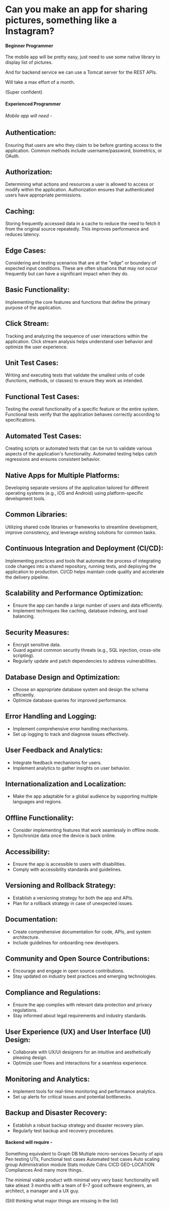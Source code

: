 <h1>Can you make an app for sharing pictures, something like a Instagram?</h1>

<h4>Beginner Programmer</h4>

The mobile app will be pretty easy, just need to use some native library to display list of pictures.

And for backend service we can use a Tomcat server for the REST APIs.

Will take a max effort of a month.

(Super confident)

<h4>Experienced Programmer</h4>

<h6>Mobile app will need -</h6>

<h2>Authentication:</h2>
<p>Ensuring that users are who they claim to be before granting access to the application. Common methods include username/password, biometrics, or OAuth.</p>

<h2>Authorization:</h2>
<p>Determining what actions and resources a user is allowed to access or modify within the application. Authorization ensures that authenticated users have appropriate permissions.</p>

<h2>Caching:</h2>
<p>Storing frequently accessed data in a cache to reduce the need to fetch it from the original source repeatedly. This improves performance and reduces latency.</p>

<h2>Edge Cases:</h2>
<p>Considering and testing scenarios that are at the "edge" or boundary of expected input conditions. These are often situations that may not occur frequently but can have a significant impact when they do.</p>

<h2>Basic Functionality:</h2>
<p>Implementing the core features and functions that define the primary purpose of the application.</p>

<h2>Click Stream:</h2>
<p>Tracking and analyzing the sequence of user interactions within the application. Click stream analysis helps understand user behavior and optimize the user experience.</p>

<h2>Unit Test Cases:</h2>
<p>Writing and executing tests that validate the smallest units of code (functions, methods, or classes) to ensure they work as intended.</p>

<h2>Functional Test Cases:</h2>
<p>Testing the overall functionality of a specific feature or the entire system. Functional tests verify that the application behaves correctly according to specifications.</p>

<h2>Automated Test Cases:</h2>
<p>Creating scripts or automated tests that can be run to validate various aspects of the application's functionality. Automated testing helps catch regressions and ensures consistent behavior.</p>

<h2>Native Apps for Multiple Platforms:</h2>
<p>Developing separate versions of the application tailored for different operating systems (e.g., iOS and Android) using platform-specific development tools.</p>

<h2>Common Libraries:</h2>
<p>Utilizing shared code libraries or frameworks to streamline development, improve consistency, and leverage existing solutions for common tasks.</p>

<h2>Continuous Integration and Deployment (CI/CD):</h2>
<p>Implementing practices and tools that automate the process of integrating code changes into a shared repository, running tests, and deploying the application to production. CI/CD helps maintain code quality and accelerate the delivery pipeline.</p>

<h2>Scalability and Performance Optimization:</h2>
<ul>
  <li>Ensure the app can handle a large number of users and data efficiently.</li>
  <li>Implement techniques like caching, database indexing, and load balancing.</li>
</ul>

<h2>Security Measures:</h2>
<ul>
  <li>Encrypt sensitive data.</li>
  <li>Guard against common security threats (e.g., SQL injection, cross-site scripting).</li>
  <li>Regularly update and patch dependencies to address vulnerabilities.</li>
</ul>

<h2>Database Design and Optimization:</h2>
<ul>
  <li>Choose an appropriate database system and design the schema efficiently.</li>
  <li>Optimize database queries for improved performance.</li>
</ul>

<h2>Error Handling and Logging:</h2>
<ul>
  <li>Implement comprehensive error handling mechanisms.</li>
  <li>Set up logging to track and diagnose issues effectively.</li>
</ul>

<h2>User Feedback and Analytics:</h2>
<ul>
  <li>Integrate feedback mechanisms for users.</li>
  <li>Implement analytics to gather insights on user behavior.</li>
</ul>

<h2>Internationalization and Localization:</h2>
<ul>
  <li>Make the app adaptable for a global audience by supporting multiple languages and regions.</li>
</ul>

<h2>Offline Functionality:</h2>
<ul>
  <li>Consider implementing features that work seamlessly in offline mode.</li>
  <li>Synchronize data once the device is back online.</li>
</ul>

<h2>Accessibility:</h2>
<ul>
  <li>Ensure the app is accessible to users with disabilities.</li>
  <li>Comply with accessibility standards and guidelines.</li>
</ul>

<h2>Versioning and Rollback Strategy:</h2>
<ul>
  <li>Establish a versioning strategy for both the app and APIs.</li>
  <li>Plan for a rollback strategy in case of unexpected issues.</li>
</ul>

<h2>Documentation:</h2>
<ul>
  <li>Create comprehensive documentation for code, APIs, and system architecture.</li>
  <li>Include guidelines for onboarding new developers.</li>
</ul>

<h2>Community and Open Source Contributions:</h2>
<ul>
  <li>Encourage and engage in open source contributions.</li>
  <li>Stay updated on industry best practices and emerging technologies.</li>
</ul>

<h2>Compliance and Regulations:</h2>
<ul>
  <li>Ensure the app complies with relevant data protection and privacy regulations.</li>
  <li>Stay informed about legal requirements and industry standards.</li>
</ul>

<h2>User Experience (UX) and User Interface (UI) Design:</h2>
<ul>
  <li>Collaborate with UX/UI designers for an intuitive and aesthetically pleasing design.</li>
  <li>Optimize user flows and interactions for a seamless experience.</li>
</ul>

<h2>Monitoring and Analytics:</h2>
<ul>
  <li>Implement tools for real-time monitoring and performance analytics.</li>
  <li>Set up alerts for critical issues and potential bottlenecks.</li>
</ul>

<h2>Backup and Disaster Recovery:</h2>
<ul>
  <li>Establish a robust backup strategy and disaster recovery plan.</li>
  <li>Regularly test backup and recovery procedures.</li>
</ul>

<h4>Backend will require -</h4>

Something equivalent to Graph DB
Multiple micro-services
Security of apis
Pen testing
UTs, Functional test cases
Automated test cases
Auto scaling group
Administration module
Stats module
Cdns
CICD
GEO-LOCATION Compliances
And many more things..

The minimal viable product with minimal very very basic functionality will take atleast 3 months with a team of 6–7 good software engineers, an architect, a manager and a UX guy.

(Still thinking what major things are missing in the list)
